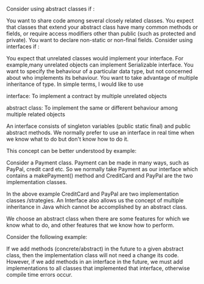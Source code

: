 <!-- First -->
Consider using abstract classes if :

You want to share code among several closely related classes.
You expect that classes that extend your abstract class have many common methods or fields, or require access modifiers other than public (such as protected and private).
You want to declare non-static or non-final fields.
Consider using interfaces if :

You expect that unrelated classes would implement your interface. For example,many unrelated objects can implement Serializable interface.
You want to specify the behaviour of a particular data type, but not concerned about who implements its behaviour.
You want to take advantage of multiple inheritance of type.
In simple terms, I would like to use

interface: To implement a contract by multiple unrelated objects

abstract class: To implement the same or different behaviour among multiple related objects

<!-- Second -->
An interface consists of singleton variables (public static final) and public abstract methods. We normally prefer to use an interface in real time when we know what to do but don't know how to do it.

This concept can be better understood by example:

Consider a Payment class. Payment can be made in many ways, such as PayPal, credit card etc. So we normally take Payment as our interface which contains a makePayment() method and CreditCard and PayPal are the two implementation classes.

<!-- go to Interface.java -->

In the above example CreditCard and PayPal are two implementation classes /strategies. An Interface also allows us the concept of multiple inheritance in Java which cannot be accomplished by an abstract class.

We choose an abstract class when there are some features for which we know what to do, and other features that we know how to perform.

Consider the following example:

<!-- go to Abstract.java -->

If we add methods (concrete/abstract) in the future to a given abstract class, then the implementation class will not need a change its code. However, if we add methods in an interface in the future, we must add implementations to all classes that implemented that interface, otherwise compile time errors occur.
